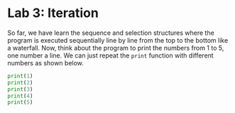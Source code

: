 # Lab 3: Iteration

So far, we have learn the sequence and selection structures where the program is executed sequentially line by line from the top to the bottom like a waterfall. 
Now, think about the program to print the numbers from 1 to 5, one number a line. We can just repeat the `print` function with different numbers as shown below.

```python
print(1)
print(2)
print(3)
print(4)
print(5)
```